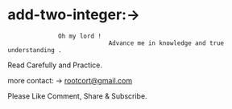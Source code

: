 # add-two-integer:→

                  Oh my lord ! 
	                            Advance me in knowledge and true understanding .

Read Carefully and Practice.

more contact: → rootcort@gmail.com

Please Like Comment, Share & Subscribe.
